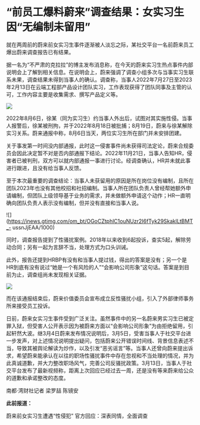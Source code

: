 # “前员工爆料蔚来”调查结果：女实习生因“无编制未留用”

就在两周前的蔚来前女实习生事件逐渐被人淡忘之际，某社交平台一名前蔚来员工爆出蔚来调查报告已有结果。

据一名为“不严肃的克拉拉”的博主发布消息称，在今天的蔚来实习生热点事件内部说明会上了解到相关信息。在说明会上，蔚来强调了调查小组多次与当事实习生联系未果，调查结果未得到当事人的确认。调查称，当事人2022年7月27日至2023年2月13日在云端工程部产品设计团队实习，工作表现获得了团队同事及主管的认可，工作内容主要是收集需求、撰写产品定义等。

![](https://inews.gtimg.com/om_bt/OAWNkco9Jg3uKbWQUG_The17I6OZHQJJwLlrvExvn-8vcAA/1000)

2022年8月6日，徐某（同为实习生）约当事人外出后，试图对其实施性侵。当事人报警后，徐某被刑拘，并于2022年8月18日被批捕；8月19日，蔚来与徐某解除实习关系。蔚来通报中称，8月6日当天，两位实习生所在部门并未安排团建。

关于事发第一时间没内部通报，此时这一侵害事件尚未获得司法定论，蔚来合规委员会因此决定暂不对是否内部通报下结论。2022年11月21日，当事人告知HR，侵害者已被判刑，双方可以就内部通报一事进行讨论。经调查确认，HR并未就此事进行跟进，且没有给当事人反馈。

至于本次最重要的调查结论：当事人未获留用的原因是所在岗位没有编制，且所在团队2023年也没有其他校招和社招编制。当事人所在团队负责人曾经帮她额外申请编制，但团队上级领导基于业务的需求，并未做额外申请这个动作；HR一直明确向团队负责人表示没有编制，但并没有直接和当事人说。

![](https://inews.gtimg.com/om_bt/OGoCZtphlC1ouNUzr2I6fTyk29SkaklLtBMT_-
ussnJjEAA/1000)

同时，调查报告提到了性骚扰案例。2018年以来收到6起投诉，查实5起，解除劳动合同；另有一起为言辞不当，处理方式为口头训诫。

此外，报告还提到HRBP有没有和当事人提过钱，得出的答案是没有；另一个是HR到底有没有说过“她是一个有风险的人”“会影响公司形象”这句话。答案是到目前为止，调查组尚未发现相关证据。

![](https://inews.gtimg.com/om_bt/OIomgLXjzlqYoyU82-P6nAiRVhxqXpXFJ_EAj1FXpMl9AAA/1000)

而在该通报结束后，蔚来价值委员会宣布成立反性骚扰小组，引入了外部律师事务所来接受员工投诉。

日前，蔚来女实习生事件受到广泛关注。虽然事件中的另一名蔚来男实习生已被定罪入狱，但受害人公开表示因为被蔚来方面以“会影响公司形象”为由拒绝留用，引起轩然大波。继3月4日蔚来发布情况说明后，3月5日，受害当事人于社交平台进一步发声，对上述情况说明提出疑问，包括蔚来公开错误时间线、背景信息表述不当，导致其被舆论解读为炒作，以及引发“恶劣谣言”等。当事人还曾向蔚来提出诉求，希望蔚来能承认在以往的职场性骚扰事件中存在忽视和不当处理的情况，并为此真诚道歉，并大力整改职场风气，完善公司反骚扰政策。3月13日，当事人于社交平台发布了最新视频称，距离上次回应已经过去一周，还是没有等来蔚来给公众的道歉和承诺整改的态度。

南都·湾财社记者 梁罗喆 陈镜安

**此前报道：**

蔚来前女实习生遭遇“性侵犯” 官方回应：深表同情，全面调查

